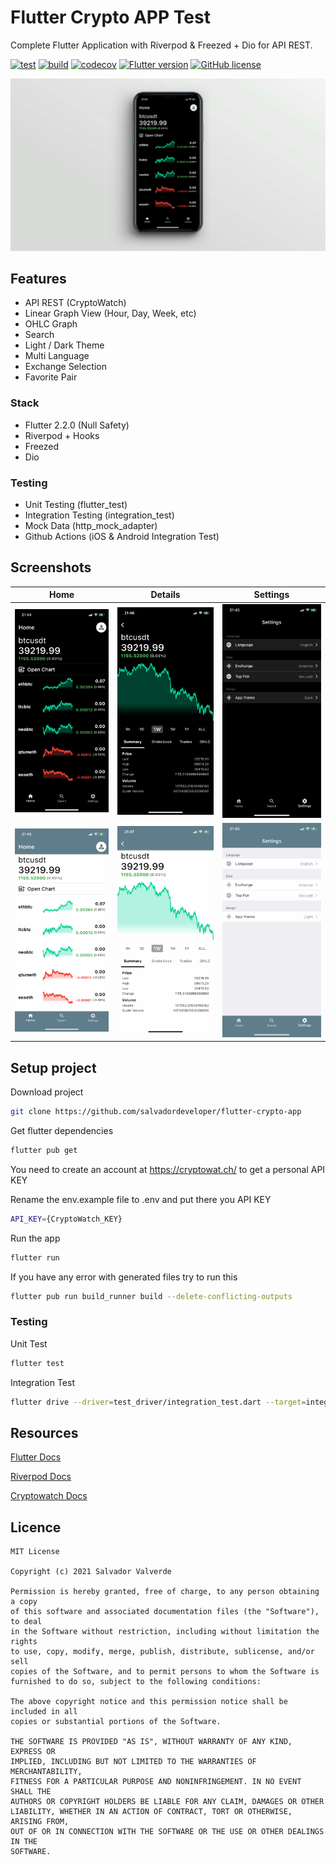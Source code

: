 
# Flutter Crypto APP Test
Complete Flutter Application with Riverpod & Freezed + Dio for API REST.

[![test](https://github.com/salvadordeveloper/flutter-crypto-app/actions/workflows/tests.yml/badge.svg)](https://github.com/salvadordeveloper/flutter-crypto-app/actions/workflows/tests.yml)
[![build](https://github.com/salvadordeveloper/flutter-crypto-app/actions/workflows/release.yml/badge.svg)](https://github.com/salvadordeveloper/flutter-crypto-app/actions/workflows/release.yml)
[![codecov](https://codecov.io/gh/salvadordeveloper/flutter-crypto-app/branch/main/graph/badge.svg?token=UYU0OB442S)](https://codecov.io/gh/salvadordeveloper/flutter-crypto-app)
[![Flutter version](https://img.shields.io/badge/flutter-2.2.0-blue?logo=flutter)](https://flutter.dev/docs/get-started/install)
[![GitHub license](https://img.shields.io/github/license/chinnonsantos/full_testing_flutter)](https://choosealicense.com/licenses/mit/)

<img src="screenshots/cover.png" > 

## Features 
- API REST (CryptoWatch)
- Linear Graph View (Hour, Day, Week, etc)
- OHLC Graph 
- Search 
- Light / Dark Theme
- Multi Language
- Exchange Selection
- Favorite Pair

### Stack
- Flutter 2.2.0 (Null Safety)
- Riverpod + Hooks
- Freezed
- Dio

### Testing
- Unit Testing (flutter_test)
- Integration Testing (integration_test)
- Mock Data (http_mock_adapter)
- Github Actions (iOS & Android Integration Test)

## Screenshots


| Home | Details | Settings |
|  --- |  ---    |   ---    |
|<img src="screenshots/1_dark.jpeg" width="250">|<img src="screenshots/2_dark.jpeg" width="250">|<img src="screenshots/4_dark.jpeg" width="250">|
|<img src="screenshots/1_light.jpeg" width="250">|<img src="screenshots/2_light.jpeg" width="250">|<img src="screenshots/4_light.jpeg" width="250">|
 
## Setup project

Download project
```bash
git clone https://github.com/salvadordeveloper/flutter-crypto-app
```

Get flutter dependencies
```bash
flutter pub get
```

You need to create an account at https://cryptowat.ch/ to get a personal API KEY

Rename the env.example file to .env and put there you API KEY
```bash
API_KEY={CryptoWatch_KEY}
```

Run the app
```bash
flutter run
```

If you have any error with generated files try to run this
```bash
flutter pub run build_runner build --delete-conflicting-outputs
```


### Testing

Unit Test
```bash
flutter test
```
Integration Test
```bash
flutter drive --driver=test_driver/integration_test.dart --target=integration_test/main_test.dart
```

## Resources
[Flutter Docs](https://flutter.dev/docs)

[Riverpod Docs](https://riverpod.dev/docs/getting_started/)

[Cryptowatch Docs](https://docs.cryptowat.ch/rest-api/)


## Licence

```
MIT License

Copyright (c) 2021 Salvador Valverde

Permission is hereby granted, free of charge, to any person obtaining a copy
of this software and associated documentation files (the "Software"), to deal
in the Software without restriction, including without limitation the rights
to use, copy, modify, merge, publish, distribute, sublicense, and/or sell
copies of the Software, and to permit persons to whom the Software is
furnished to do so, subject to the following conditions:

The above copyright notice and this permission notice shall be included in all
copies or substantial portions of the Software.

THE SOFTWARE IS PROVIDED "AS IS", WITHOUT WARRANTY OF ANY KIND, EXPRESS OR
IMPLIED, INCLUDING BUT NOT LIMITED TO THE WARRANTIES OF MERCHANTABILITY,
FITNESS FOR A PARTICULAR PURPOSE AND NONINFRINGEMENT. IN NO EVENT SHALL THE
AUTHORS OR COPYRIGHT HOLDERS BE LIABLE FOR ANY CLAIM, DAMAGES OR OTHER
LIABILITY, WHETHER IN AN ACTION OF CONTRACT, TORT OR OTHERWISE, ARISING FROM,
OUT OF OR IN CONNECTION WITH THE SOFTWARE OR THE USE OR OTHER DEALINGS IN THE
SOFTWARE.
```

